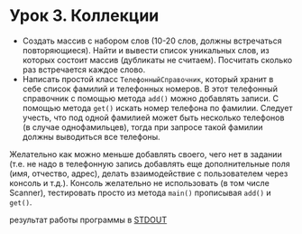 # Урок 3. Коллекции
* Создать массив с набором слов (10-20 слов, должны встречаться повторяющиеся).
Найти и вывести список уникальных слов, из которых состоит массив (дубликаты не считаем).
Посчитать сколько раз встречается каждое слово.
* Написать простой класс `ТелефонныйСправочник`, который хранит в себе
список фамилий и телефонных номеров. В этот телефонный справочник с помощью метода `add()`
можно добавлять записи. С помощью метода `get()` искать номер телефона по фамилии.
Следует учесть, что под одной фамилией может быть несколько телефонов (в случае однофамильцев),
тогда при запросе такой фамилии должны выводиться все телефоны.

Желательно как можно меньше добавлять своего, чего нет в задании
(т.е. не надо в телефонную запись добавлять еще дополнительные
поля (имя, отчество, адрес), делать взаимодействие с пользователем через консоль и т.д.).
Консоль желательно не использовать (в том числе Scanner), тестировать просто из метода `main()`
прописывая `add()` и `get()`.

результат работы программы в [STDOUT](STDOUT.md)

